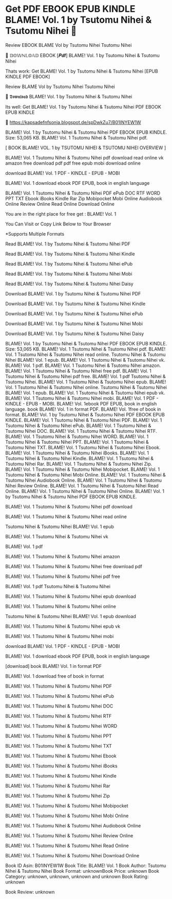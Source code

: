# Get PDF EBOOK EPUB KINDLE BLAME! Vol. 1 by  Tsutomu Nihei &  Tsutomu Nihei 📩
Review EBOOK BLAME Vol by Tsutomu Nihei Tsutomu Nihei

📃 𝔻𝕆𝕎ℕ𝕃𝕆𝔸𝔻 EBOOK [𝑷𝒅𝒇] BLAME! Vol. 1 by Tsutomu Nihei & Tsutomu Nihei

Thats work: Get BLAME! Vol. 1 by Tsutomu Nihei & Tsutomu Nihei [EPUB KINDLE PDF EBOOK]


Review BLAME Vol by Tsutomu Nihei Tsutomu Nihei

📩 𝕯𝖔𝖜𝖓𝖑𝖔𝖆𝖉 BLAME! Vol. 1 by Tsutomu Nihei & Tsutomu Nihei

Its well: Get BLAME! Vol. 1 by Tsutomu Nihei & Tsutomu Nihei PDF EBOOK EPUB KINDLE



📣 https://kapsadefnfsonia.blogspot.de/spDwkZu7/B01INYEW1W



BLAME! Vol. 1 by Tsutomu Nihei & Tsutomu Nihei PDF EBOOK EPUB KINDLE. Size: 53,065 KB. BLAME! Vol. 1 Tsutomu Nihei & Tsutomu Nihei pdf.

[ BOOK BLAME! VOL. 1 by TSUTOMU NIHEI & TSUTOMU NIHEI OVERVIEW ]

BLAME! Vol. 1 Tsutomu Nihei & Tsutomu Nihei pdf download read online vk amazon free download pdf pdf free epub mobi download online

download BLAME! Vol. 1 PDF - KINDLE - EPUB - MOBI

BLAME! Vol. 1 download ebook PDF EPUB, book in english language

BLAME! Vol. 1 Tsutomu Nihei & Tsutomu Nihei PDF ePub DOC RTF WORD PPT TXT Ebook iBooks Kindle Rar Zip Mobipocket Mobi Online Audiobook Online Review Online Read Online Download Online

You are in the right place for free get : BLAME! Vol. 1

You Can Visit or Copy Link Below to Your Browser

*Supports Multiple Formats

Read BLAME! Vol. 1 by Tsutomu Nihei & Tsutomu Nihei PDF

Read BLAME! Vol. 1 by Tsutomu Nihei & Tsutomu Nihei Kindle

Read BLAME! Vol. 1 by Tsutomu Nihei & Tsutomu Nihei ePub

Read BLAME! Vol. 1 by Tsutomu Nihei & Tsutomu Nihei Mobi

Read BLAME! Vol. 1 by Tsutomu Nihei & Tsutomu Nihei Daisy

Download BLAME! Vol. 1 by Tsutomu Nihei & Tsutomu Nihei PDF

Download BLAME! Vol. 1 by Tsutomu Nihei & Tsutomu Nihei Kindle

Download BLAME! Vol. 1 by Tsutomu Nihei & Tsutomu Nihei ePub

Download BLAME! Vol. 1 by Tsutomu Nihei & Tsutomu Nihei Mobi

Download BLAME! Vol. 1 by Tsutomu Nihei & Tsutomu Nihei Daisy

BLAME! Vol. 1 by Tsutomu Nihei & Tsutomu Nihei PDF EBOOK EPUB KINDLE. Size: 53,065 KB. BLAME! Vol. 1 Tsutomu Nihei & Tsutomu Nihei pdf. BLAME! Vol. 1 Tsutomu Nihei & Tsutomu Nihei read online. Tsutomu Nihei & Tsutomu Nihei BLAME! Vol. 1 epub. BLAME! Vol. 1 Tsutomu Nihei & Tsutomu Nihei vk. BLAME! Vol. 1 pdf. BLAME! Vol. 1 Tsutomu Nihei & Tsutomu Nihei amazon. BLAME! Vol. 1 Tsutomu Nihei & Tsutomu Nihei free pdf. BLAME! Vol. 1 Tsutomu Nihei & Tsutomu Nihei pdf free. BLAME! Vol. 1 pdf Tsutomu Nihei & Tsutomu Nihei. BLAME! Vol. 1 Tsutomu Nihei & Tsutomu Nihei epub. BLAME! Vol. 1 Tsutomu Nihei & Tsutomu Nihei online. Tsutomu Nihei & Tsutomu Nihei BLAME! Vol. 1 epub. BLAME! Vol. 1 Tsutomu Nihei & Tsutomu Nihei epub vk. BLAME! Vol. 1 Tsutomu Nihei & Tsutomu Nihei mobi. BLAME! Vol. 1 PDF - KINDLE - EPUB - MOBI. BLAME! Vol. 1ebook PDF EPUB, book in english language. book BLAME! Vol. 1 in format PDF. BLAME! Vol. 1free of book in format. BLAME! Vol. 1 by Tsutomu Nihei & Tsutomu Nihei PDF EBOOK EPUB KINDLE. BLAME! Vol. 1 Tsutomu Nihei & Tsutomu Nihei PDF. BLAME! Vol. 1 Tsutomu Nihei & Tsutomu Nihei ePub. BLAME! Vol. 1 Tsutomu Nihei & Tsutomu Nihei DOC. BLAME! Vol. 1 Tsutomu Nihei & Tsutomu Nihei RTF. BLAME! Vol. 1 Tsutomu Nihei & Tsutomu Nihei WORD. BLAME! Vol. 1 Tsutomu Nihei & Tsutomu Nihei PPT. BLAME! Vol. 1 Tsutomu Nihei & Tsutomu Nihei TXT. BLAME! Vol. 1 Tsutomu Nihei & Tsutomu Nihei Ebook. BLAME! Vol. 1 Tsutomu Nihei & Tsutomu Nihei iBooks. BLAME! Vol. 1 Tsutomu Nihei & Tsutomu Nihei Kindle. BLAME! Vol. 1 Tsutomu Nihei & Tsutomu Nihei Rar. BLAME! Vol. 1 Tsutomu Nihei & Tsutomu Nihei Zip. BLAME! Vol. 1 Tsutomu Nihei & Tsutomu Nihei Mobipocket. BLAME! Vol. 1 Tsutomu Nihei & Tsutomu Nihei Mobi Online. BLAME! Vol. 1 Tsutomu Nihei & Tsutomu Nihei Audiobook Online. BLAME! Vol. 1 Tsutomu Nihei & Tsutomu Nihei Review Online. BLAME! Vol. 1 Tsutomu Nihei & Tsutomu Nihei Read Online. BLAME! Vol. 1 Tsutomu Nihei & Tsutomu Nihei Online. BLAME! Vol. 1 by Tsutomu Nihei & Tsutomu Nihei PDF EBOOK EPUB KINDLE.

BLAME! Vol. 1 Tsutomu Nihei & Tsutomu Nihei pdf download

BLAME! Vol. 1 Tsutomu Nihei & Tsutomu Nihei read online

Tsutomu Nihei & Tsutomu Nihei BLAME! Vol. 1 epub

BLAME! Vol. 1 Tsutomu Nihei & Tsutomu Nihei vk

BLAME! Vol. 1 pdf

BLAME! Vol. 1 Tsutomu Nihei & Tsutomu Nihei amazon

BLAME! Vol. 1 Tsutomu Nihei & Tsutomu Nihei free download pdf

BLAME! Vol. 1 Tsutomu Nihei & Tsutomu Nihei pdf free

BLAME! Vol. 1 pdf Tsutomu Nihei & Tsutomu Nihei

BLAME! Vol. 1 Tsutomu Nihei & Tsutomu Nihei epub download

BLAME! Vol. 1 Tsutomu Nihei & Tsutomu Nihei online

Tsutomu Nihei & Tsutomu Nihei BLAME! Vol. 1 epub download

BLAME! Vol. 1 Tsutomu Nihei & Tsutomu Nihei epub vk

BLAME! Vol. 1 Tsutomu Nihei & Tsutomu Nihei mobi

download BLAME! Vol. 1 PDF - KINDLE - EPUB - MOBI

BLAME! Vol. 1 download ebook PDF EPUB, book in english language

[download] book BLAME! Vol. 1 in format PDF

BLAME! Vol. 1 download free of book in format

BLAME! Vol. 1 Tsutomu Nihei & Tsutomu Nihei PDF

BLAME! Vol. 1 Tsutomu Nihei & Tsutomu Nihei ePub

BLAME! Vol. 1 Tsutomu Nihei & Tsutomu Nihei DOC

BLAME! Vol. 1 Tsutomu Nihei & Tsutomu Nihei RTF

BLAME! Vol. 1 Tsutomu Nihei & Tsutomu Nihei WORD

BLAME! Vol. 1 Tsutomu Nihei & Tsutomu Nihei PPT

BLAME! Vol. 1 Tsutomu Nihei & Tsutomu Nihei TXT

BLAME! Vol. 1 Tsutomu Nihei & Tsutomu Nihei Ebook

BLAME! Vol. 1 Tsutomu Nihei & Tsutomu Nihei iBooks

BLAME! Vol. 1 Tsutomu Nihei & Tsutomu Nihei Kindle

BLAME! Vol. 1 Tsutomu Nihei & Tsutomu Nihei Rar

BLAME! Vol. 1 Tsutomu Nihei & Tsutomu Nihei Zip

BLAME! Vol. 1 Tsutomu Nihei & Tsutomu Nihei Mobipocket

BLAME! Vol. 1 Tsutomu Nihei & Tsutomu Nihei Mobi Online

BLAME! Vol. 1 Tsutomu Nihei & Tsutomu Nihei Audiobook Online

BLAME! Vol. 1 Tsutomu Nihei & Tsutomu Nihei Review Online

BLAME! Vol. 1 Tsutomu Nihei & Tsutomu Nihei Read Online

BLAME! Vol. 1 Tsutomu Nihei & Tsutomu Nihei Download Online

Book ID Asin: B01INYEW1W
Book Title: BLAME! Vol. 1
Book Author: Tsutomu Nihei & Tsutomu Nihei
Book Format: unknownBook Price: unknown
Book Category: unknown, unknown, unknown and unknown
Book Rating: unknown

Book Review: unknown
